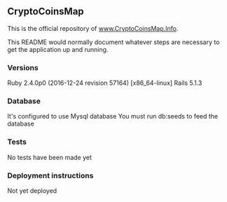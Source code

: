 ## CryptoCoinsMap 

This is the official repository of www.CryptoCoinsMap.Info.


This README would normally document whatever steps are necessary to get the
application up and running.

### Versions
Ruby 2.4.0p0 (2016-12-24 revision 57164) [x86_64-linux]
Rails 5.1.3

### Database
It's configured to use Mysql database 
You must run db:seeds to feed the database

### Tests
No tests have been made yet



### Deployment instructions
Not yet deployed
